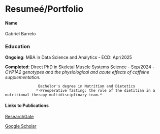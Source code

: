 # Resumeé/Portfolio
#### Name
Gabriel Barreto

### Education
**Ongoing:**       MBA in Data Science and Analytics - ECD: Apr/2025

**Completed:**     Direct PhD in Skeletal Muscle Systems Science - Sep/2024
                  *-CYP1A2 genotypes and the physiological and acute effects of caffeine supplementation.*
                  
                   Bachelor's degree in Nutrition and Dietetics
                  *-Preoperative fasting: the role of the dietitian in a nutritional therapy multidisciplinary team.*

#### Links to Publications
[ResearchGate](https://www.researchgate.net/profile/Gabriel-Henrique-Barreto)

[Google Scholar](https://scholar.google.com/citations?user=do8mcsEAAAAJ&hl=pt-BR&oi=sra)
